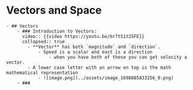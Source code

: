 # Vectors and Space
	- ## Vectors
		- ### Introduction to Vectors:
		  video:: {{video https://youtu.be/br7tS1t2SFE}}
		  collapsed:: true
			- **Vector** has both `magnitude` and `direction`.
				- Speed is a scalar and east is a direction
					- when you have both of these you can get velocity a vector.
			- A lower case letter with an arrow on top is the math mathematical representation
				- ![image.png](../assets/image_1698085833256_0.png)
		- ###